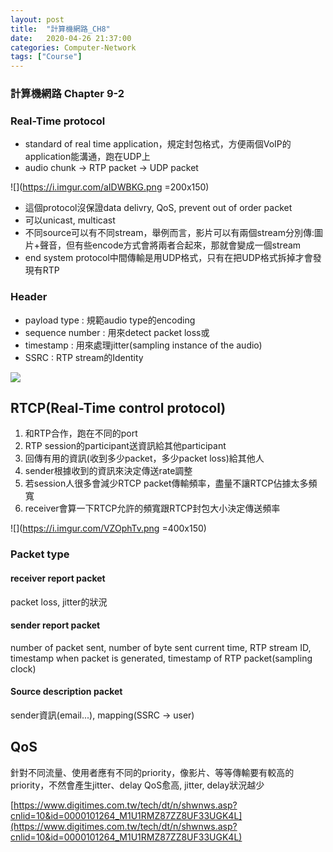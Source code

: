 ```yaml
---
layout: post
title:  "計算機網路_CH8"
date:   2020-04-26 21:37:00
categories: Computer-Network
tags: ["Course"]
---
```


### 計算機網路 Chapter 9-2

### Real-Time protocol

- standard of real time application，規定封包格式，方便兩個VoIP的application能溝通，跑在UDP上
- audio chunk -> RTP packet -> UDP packet

![](https://i.imgur.com/aIDWBKG.png =200x150)

- 這個protocol沒保證data delivry, QoS, prevent out of order packet
- 可以unicast, multicast
- 不同source可以有不同stream，舉例而言，影片可以有兩個stream分別傳:圖片+聲音，但有些encode方式會將兩者合起來，那就會變成一個stream
- end system protocol中間傳輸是用UDP格式，只有在把UDP格式拆掉才會發現有RTP

### Header

- payload type : 規範audio type的encoding
- sequence number : 用來detect packet loss或
- timestamp : 用來處理jitter(sampling instance of the audio)
- SSRC : RTP stream的Identity

![](https://i.imgur.com/2XPJe0R.png)

## RTCP(Real-Time control protocol)

1. 和RTP合作，跑在不同的port
3. RTP session的participant送資訊給其他participant
4. 回傳有用的資訊(收到多少packet，多少packet loss)給其他人
5. sender根據收到的資訊來決定傳送rate調整
6. 若session人很多會減少RTCP packet傳輸頻率，盡量不讓RTCP佔據太多頻寬
7. receiver會算一下RTCP允許的頻寬跟RTCP封包大小決定傳送頻率

![](https://i.imgur.com/VZOphTv.png =400x150)


### Packet type

#### receiver report packet

packet loss, jitter的狀況

#### sender report packet

number of packet sent, number of byte sent
current time, RTP stream ID, timestamp when packet is generated, timestamp of RTP packet(sampling clock)

#### Source description packet

sender資訊(email...), mapping(SSRC -> user)

## QoS

針對不同流量、使用者應有不同的priority，像影片、等等傳輸要有較高的priority，不然會產生jitter、delay
QoS愈高, jitter, delay狀況越少

[https://www.digitimes.com.tw/tech/dt/n/shwnws.asp?cnlid=10&id=0000101264_M1U1RMZ87ZZ8UF33UGK4L](https://www.digitimes.com.tw/tech/dt/n/shwnws.asp?cnlid=10&id=0000101264_M1U1RMZ87ZZ8UF33UGK4L)